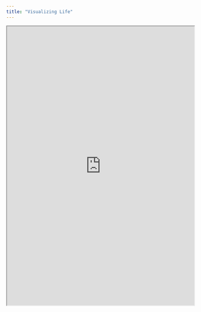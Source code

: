 ```yaml
---
title: "Visualizing Life"
---
```



<iframe height="750" width="100%" src="https://ewelton.github.io/ktest/wiki.html#Visualizing%20Life"></iframe>

